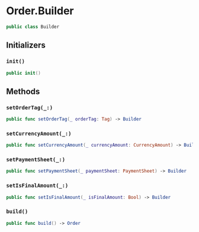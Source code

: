 # Order.Builder

``` swift
public class Builder 
```

## Initializers

### `init()`

``` swift
public init() 
```

## Methods

### `setOrderTag(_:)`

``` swift
public func setOrderTag(_ orderTag: Tag) -> Builder 
```

### `setCurrencyAmount(_:)`

``` swift
public func setCurrencyAmount(_ currencyAmount: CurrencyAmount) -> Builder 
```

### `setPaymentSheet(_:)`

``` swift
public func setPaymentSheet(_ paymentSheet: PaymentSheet) -> Builder 
```

### `setIsFinalAmount(_:)`

``` swift
public func setIsFinalAmount(_ isFinalAmount: Bool) -> Builder 
```

### `build()`

``` swift
public func build() -> Order 
```
